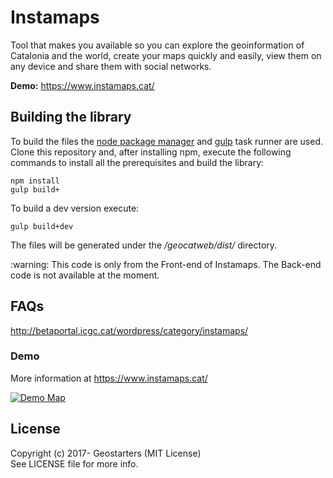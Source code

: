 # Instamaps

Tool that makes you available so you can explore the geoinformation of Catalonia and the world, create your maps quickly and easily, view them on any device and share them with social networks.

**Demo:** https://www.instamaps.cat/

## Building the library
To build the files the [node package manager](https://www.npmjs.com/) and [gulp](https://gulpjs.com/) task runner are used.
Clone this repository and, after installing npm, execute the following commands to install all the prerequisites and build the library:

```
npm install
gulp build+
```

To build a dev version execute:

```
gulp build+dev
```

The files will be generated under the _/geocatweb/dist/_ directory.

<aside class="warning">
    :warning: This code is only from the Front-end of Instamaps. The Back-end code is not available at the moment.
</aside>


## FAQs
http://betaportal.icgc.cat/wordpress/category/instamaps/


### Demo

More information at https://www.instamaps.cat/

[![Demo Map](http://betaportal.icgc.cat/wordpress/wp-content/uploads/2017/12/captura_instamaps_matadepera.png)](https://www.instamaps.cat/geocatweb/visor.html?businessid=a56470621df614dd29d9abc81ff93e4f&title=Any%20de%20construcci%C3%B3%20de%20les%20edificacions%20de%20Matadepera#15/41.6062/2.0186)

## License

Copyright (c) 2017- Geostarters (MIT License)  
See LICENSE file for more info.
